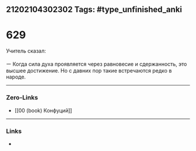 21202104302302
Tags: #type_unfinished_anki 
---
# 629

Учитель сказал:<br><br>ー Когда сила духа проявляется через равновесие и сдержанность, это высшее достижение. Но с давних пор такие встречаются редко в народе.

---
### Zero-Links
- [[00 (book) Конфуций]]
---
### Links
-
